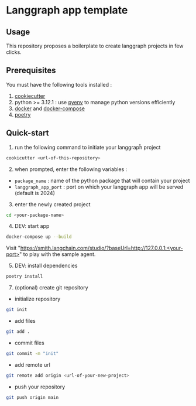 # Langgraph app template

## Usage

This repository proposes a boilerplate to create langgraph projects in few clicks.

## Prerequisites
You must have the following tools installed : 
1. [cookiecutter](https://github.com/cookiecutter/cookiecutter?tab=readme-ov-file#installation) 
2. python >= 3.12.1 : use [pyenv](https://github.com/pyenv/pyenv?tab=readme-ov-file#installation) to manage python versions efficiently
3. [docker](https://docs.docker.com/engine/install/) and [docker-compose](https://docs.docker.com/compose/install/)
4. [poetry](https://python-poetry.org/docs/#installation)

## Quick-start

1. run the following command to initiate your langgrapĥ project

```sh
cookicutter <url-of-this-repository>
```

2. when prompted, enter the following variables :
- `package_name` : name of the python package that will contain your project
- `langgraph_app_port` :  port on which your langgraph app will be served (default is 2024)

3. enter the newly created project

```sh
cd <your-package-name>
```

4. DEV: start app

```sh
docker-compose up --build
```
Visit "https://smith.langchain.com/studio/?baseUrl=http://127.0.0.1:<your-port>" to play with the sample agent.

5. DEV: install dependencies

```sh
poetry install
```

7. (optional) create git repository
- initialize repository
```sh
git init
```
- add files
```sh
git add .
```
- commit files
```sh
git commit -m "init"
```
- add remote url
```sh
git remote add origin <url-of-your-new-project>
```
- push your repository
```sh
git push origin main
```
